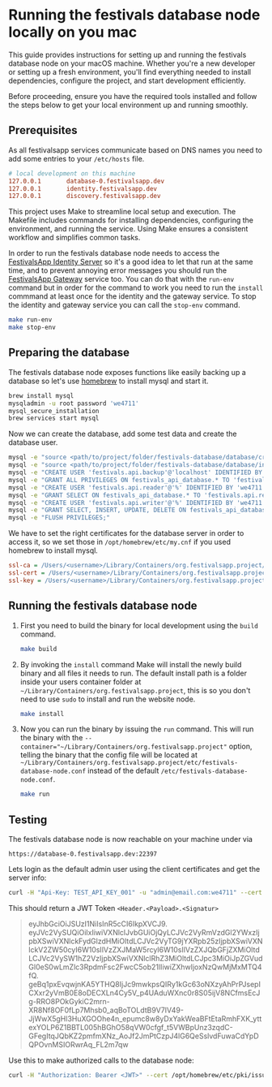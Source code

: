 # Running the festivals database node locally on you mac

This guide provides instructions for setting up and running the festivals database node on your macOS machine. Whether you're a new developer or setting up a fresh environment, you'll find everything needed to install dependencies, configure the project, and start development efficiently.  

Before proceeding, ensure you have the required tools installed and follow the steps below to get your local environment up and running smoothly.  

## Prerequisites

As all festivalsapp services communicate based on DNS names you need to add some entries to your `/etc/hosts` file.

```ini
# local development on this machine
127.0.0.1       database-0.festivalsapp.dev
127.0.0.1       identity.festivalsapp.dev
127.0.0.1       discovery.festivalsapp.dev
```

This project uses Make to streamline local setup and execution. The Makefile includes commands for installing dependencies, configuring the environment, and running the service. Using Make ensures a consistent workflow and simplifies common tasks.

In order to run the festivals database node needs to access the [FestivalsApp Identity Server](https://github.com/Festivals-App/festivals-identity-server) so it's a good idea to let that run at the same time, and to prevent annoying error messages you should run the [FestivalsApp Gateway](https://github.com/Festivals-App/festivals-gateway) service too. You can do that with the `run-env` command but in order for the command to work you need to run the `install` commmand at least once for the identity and the gateway service. To stop the identity and gateway service you can call the `stop-env` command.

```bash
make run-env
make stop-env
```

## Preparing the database

The festivals database node exposes functions like easily backing up a database so let's use [homebrew](https://brew.sh/) to install mysql and start it.

```bash
brew install mysql
mysqladmin -u root password 'we4711'
mysql_secure_installation
brew services start mysql
```

Now we can create the database, add some test data and create the database user.

```bash
mysql -e "source <path/to/project/folder/festivals-database/database/create_database.sql>"
mysql -e "source <path/to/project/folder/festivals-database/database/insert_testdata.sql>"
mysql -e "CREATE USER 'festivals.api.backup'@'localhost' IDENTIFIED BY 'we4711' REQUIRE SUBJECT '/CN=FestivalsApp Database Client';"
mysql -e "GRANT ALL PRIVILEGES ON festivals_api_database.* TO 'festivals.api.backup'@'localhost';"
mysql -e "CREATE USER 'festivals.api.reader'@'%' IDENTIFIED BY 'we4711' REQUIRE SUBJECT '/CN=FestivalsApp Database Client';"
mysql -e "GRANT SELECT ON festivals_api_database.* TO 'festivals.api.reader'@'%';"
mysql -e "CREATE USER 'festivals.api.writer'@'%' IDENTIFIED BY 'we4711' REQUIRE SUBJECT '/CN=FestivalsApp Database Client';"
mysql -e "GRANT SELECT, INSERT, UPDATE, DELETE ON festivals_api_database.* TO 'festivals.api.writer'@'%';"
mysql -e "FLUSH PRIVILEGES;"
```

We have to set the right certificates for the database server in order to access it, so we set those in `/opt/homebrew/etc/my.cnf` if you used homebrew to install mysql.

```ini
ssl-ca = /Users/<username>/Library/Containers/org.festivalsapp.project/usr/local/festivals-database-node/ca.pem
ssl-cert = /Users/<username>/Library/Containers/org.festivalsapp.project/usr/local/festivals-database-node/database.pem
ssl-key = /Users/<username>/Library/Containers/org.festivalsapp.project/usr/local/festivals-database-node/databasekey.pem
```

## Running the festivals database node

1. First you need to build the binary for local development using the `build` command.

    ```bash
    make build
    ```

2. By invoking the `install` command Make will install the newly build binary and all files it needs to run. The default install path is a folder inside your users container folder at `~/Library/Containers/org.festivalsapp.project`, this is so you don't need to use `sudo` to install and run the website node.

    ```bash
    make install
    ```

3. Now you can run the binary by issuing the `run` command. This will run the binary with the `--container="~/Library/Containers/org.festivalsapp.project"` option, telling the binary that the config file will be located at `~/Library/Containers/org.festivalsapp.project/etc/festivals-database-node.conf` instead of the default `/etc/festivals-database-node.conf`.

    ```bash
    make run
    ```

## Testing

The festivals database node is now reachable on your machine under via

```text
https://database-0.festivalsapp.dev:22397
```

Lets login as the default admin user using the client certificates and get the server info:

```bash
curl -H "Api-Key: TEST_API_KEY_001" -u "admin@email.com:we4711" --cert /opt/homebrew/etc/pki/issued/client.crt --key /opt/homebrew/etc/pki/private/client.key --cacert /opt/homebrew/etc/pki/ca.crt https://identity.festivalsapp.dev:22580/users/login
```

This should return a JWT Token `<Header.<Payload>.<Signatur>`

  > eyJhbGciOiJSUzI1NiIsInR5cCI6IkpXVCJ9.
  > eyJVc2VySUQiOiIxIiwiVXNlclJvbGUiOjQyLCJVc2VyRmVzdGl2YWxzIjpbXSwiVXNlckFydGlzdHMiOltdLCJVc2VyTG9jYXRpb25zIjpbXSwiVXNlckV2ZW50cyI6W10sIlVzZXJMaW5rcyI6W10sIlVzZXJQbGFjZXMiOltdLCJVc2VySW1hZ2VzIjpbXSwiVXNlclRhZ3MiOltdLCJpc3MiOiJpZGVudGl0eS0wLmZlc3RpdmFsc2FwcC5ob21lIiwiZXhwIjoxNzQwMjMxMTQ4fQ.
  > geBq1pxEvqwjnKA5YTHQ8IjJc9mwkpsQIRy1kGc63oNXzyAhPrPJsepICXxr2yVmB0E8oDECXLn4Cy5V_p4UAduWXnc0r8S05ijV8NCfmsEcJg-RRO8POkGykiC2mrn-XR8Nf8OF0fLp7Mhsb0_aqBoTOLdtB9V7IV49-JjWwX5gHl3HuXGOOhe4n_epumc8w8yDxYakWeaBFtEtaRmhFXK_yttexYOLP6Z1BBTL005hBGhO58qVW0cfgf_t5VWBpUnz3zqdC-GFegItqJQbKZ2pmfmXNz_AoJf2JmPtCzpJ4lG6QeSslvdFuwaCdYpDQPOvnMSIORwrAq_FL2m7qw

Use this to make authorized calls to the database node:

```bash
curl -H "Authorization: Bearer <JWT>" --cert /opt/homebrew/etc/pki/issued/client.crt --key /opt/homebrew/etc/pki/private/client.key --cacert /opt/homebrew/etc/pki/ca.crt https://database-0.festivalsapp.dev:22397/info
```
